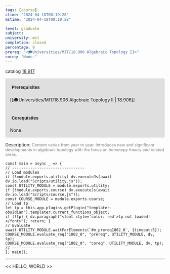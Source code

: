 ```yaml
---
tags: [course]
ctime: "2024-04-18T00:19:28"
mstime: "2024-04-18T00:19:28"

level: graduate
subject: 
university: mit
completion: closed
percentage: 0
prereq: "<🎓Universities/MIT/18.906 Algebraic Topology II>"
coreq: "None."
---
```


catalog [18.917](http://student.mit.edu/catalog/m18b.html#18.917)

<span style="display: block; padding: 15px; background-color: rgb(100, 100, 100, 0.2);"><font id="m_prereq1802_0" style="display: block; font-family: Arial, sans-serif; font-weight: bold; padding: 5px">Prerequisites</font><br><span id="prereq1802_0">[[🎓Universities/MIT/18.906 Algebraic Topology II | 18.906]]</span></span>
<span style="display: block; padding: 15px; background-color: rgb(100, 100, 100, 0.2);"><font id="m_coreq1802_0" style="display: block; font-family: Arial, sans-serif; font-weight: bold; padding: 5px">Corequisites</font><br><span id="coreq1802_0">None.</span></span>

<font style="">Description:</font>
<font style="color: grey; font-size: 0.8rem;">Content varies from year to year. Introduces new and significant developments in algebraic topology with the focus on homotopy theory and related areas.</font>

```dataviewjs
const main = async _ => {
// --------------------------------
// Load modules
if (!module.exports.utility) dv.executeJs(await dv.io.load("Scripts/utility.js"));
const UTILITY_MODULE = module.exports.utility;
if (!module.exports.course) dv.executeJs(await dv.io.load("Scripts/course.js"));
const COURSE_MODULE = module.exports.course;
// Load tp
let tp = this.app.plugins.getPlugin("templater-obsidian").templater.current_functions_object;
if (!tp) { dv.paragraph("<font style='color: red'>tp not loaded!</font>"); return; }
// Evaluate
await UTILITY_MODULE.waitForElements(`#m_prereq1802_0`, {timeout:5});
COURSE_MODULE.evaluate_req("1802_0", "prereq", UTILITY_MODULE, dv, tp);
COURSE_MODULE.evaluate_req("1802_0", "coreq", UTILITY_MODULE, dv, tp);
// --------------------------------
}; main();
```

---

<< HELLO, WORLD >>
